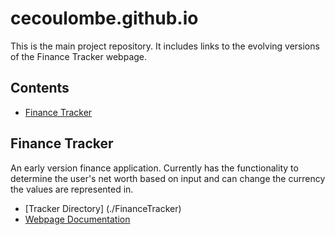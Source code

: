 # cecoulombe.github.io

This is the main project repository. It includes links to the evolving versions of the Finance Tracker webpage.

## Contents
- [Finance Tracker](#mFinanceTracker)

## Finance Tracker
An early version finance application. Currently has the functionality to determine the user's net worth based on input and can change the currency the values are represented in.
-  [Tracker Directory] (./FinanceTracker)
-  [Webpage Documentation](./FinanceTracker/README-site.md)
